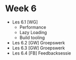 # Week 6

- Les 6.1 [WG]
    - Performance
    - Lazy Loading
    - Build tooling 
- Les 6.2 [GW] Groepswerk
- Les 6.3 [GW] Groepswerk
- Les 6.4 [FB] Feedbacksessie
